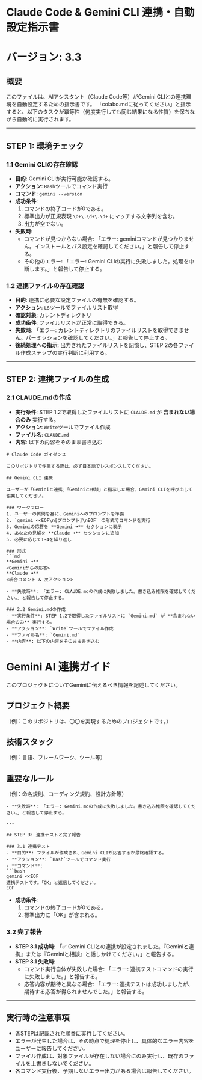 # Claude Code & Gemini CLI 連携・自動設定指示書
# バージョン: 3.3

## 概要
このファイルは、AIアシスタント（Claude Code等）がGemini CLIとの連携環境を自動設定するための指示書です。
「colabo.mdに従ってください」と指示すると、以下のタスクが冪等性（何度実行しても同じ結果になる性質）を保ちながら自動的に実行されます。

---

## STEP 1: 環境チェック

### 1.1 Gemini CLIの存在確認
- **目的**: Gemini CLIが実行可能か確認する。
- **アクション**: `Bash`ツールでコマンド実行
- **コマンド**: `gemini --version`
- **成功条件**:
  1. コマンドの終了コードが0である。
  2. 標準出力が正規表現 `\d+\.\d+\.\d+` にマッチする文字列を含む。
  3. 出力が空でない。
- **失敗時**: 
  - コマンドが見つからない場合: 「エラー: geminiコマンドが見つかりません。インストールとパス設定を確認してください。」と報告して停止する。
  - その他のエラー: 「エラー: Gemini CLIの実行に失敗しました。処理を中断します。」と報告して停止する。

### 1.2 連携ファイルの存在確認
- **目的**: 連携に必要な設定ファイルの有無を確認する。
- **アクション**: `LS`ツールでファイルリスト取得
- **確認対象**: カレントディレクトリ
- **成功条件**: ファイルリストが正常に取得できる。
- **失敗時**: 「エラー: カレントディレクトリのファイルリストを取得できません。パーミッションを確認してください。」と報告して停止する。
- **後続処理への指示**: 出力されたファイルリストを記憶し、STEP 2の各ファイル作成ステップの実行判断に利用する。

---

## STEP 2: 連携ファイルの生成

### 2.1 CLAUDE.mdの作成
- **実行条件**: STEP 1.2で取得したファイルリストに `CLAUDE.md` が **含まれない場合のみ** 実行する。
- **アクション**: `Write`ツールでファイル作成
- **ファイル名**: `CLAUDE.md`
- **内容**: 以下の内容をそのまま書き込む
```
# Claude Code ガイダンス

このリポジトリで作業する際は、必ず日本語でレスポンスしてください。

## Gemini CLI 連携

ユーザーが「Geminiと連携」「Geminiと相談」と指示した場合、Gemini CLIを呼び出して協業してください。

### ワークフロー
1. ユーザーの質問を基に、Geminiへのプロンプトを準備
2. `gemini <<EOF\n[プロンプト]\nEOF` の形式でコマンドを実行
3. Geminiの応答を **Gemini ➜** セクションに表示
4. あなたの見解を **Claude ➜** セクションに追加
5. 必要に応じて1-4を繰り返し

### 形式
```md
**Gemini ➜**
<Geminiからの応答>
**Claude ➜**
<統合コメント & 次アクション>
```
```
- **失敗時**: 「エラー: CLAUDE.mdの作成に失敗しました。書き込み権限を確認してください。」と報告して停止する。

### 2.2 Gemini.mdの作成
- **実行条件**: STEP 1.2で取得したファイルリストに `Gemini.md` が **含まれない場合のみ** 実行する。
- **アクション**: `Write`ツールでファイル作成
- **ファイル名**: `Gemini.md`
- **内容**: 以下の内容をそのまま書き込む
```
# Gemini AI 連携ガイド

このプロジェクトについてGeminiに伝えるべき情報を記述してください。

## プロジェクト概要
（例：このリポジトリは、〇〇を実現するためのプロジェクトです。）

## 技術スタック
（例：言語、フレームワーク、ツール等）

## 重要なルール
（例：命名規則、コーディング規約、設計方針等）
```
- **失敗時**: 「エラー: Gemini.mdの作成に失敗しました。書き込み権限を確認してください。」と報告して停止する。

---

## STEP 3: 連携テストと完了報告

### 3.1 連携テスト
- **目的**: ファイルが作成され、Gemini CLIが応答するか最終確認する。
- **アクション**: `Bash`ツールでコマンド実行
- **コマンド**: 
```bash
gemini <<EOF
連携テストです。「OK」と返信してください。
EOF
```
- **成功条件**:
  1. コマンドの終了コードが0である。
  2. 標準出力に「OK」が含まれる。

### 3.2 完了報告
- **STEP 3.1 成功時**: 「✅ Gemini CLIとの連携が設定されました。『Geminiと連携』または『Geminiと相談』と話しかけてください。」と報告する。
- **STEP 3.1 失敗時**: 
    - コマンド実行自体が失敗した場合: 「エラー: 連携テストコマンドの実行に失敗しました。」と報告する。
    - 応答内容が期待と異なる場合: 「エラー: 連携テストは成功しましたが、期待する応答が得られませんでした。」と報告する。

---

## 実行時の注意事項
- 各STEPは記載された順番に実行してください。
- エラーが発生した場合は、その時点で処理を停止し、具体的なエラー内容をユーザーに報告してください。
- ファイル作成は、対象ファイルが存在しない場合にのみ実行し、既存のファイルを上書きしないでください。
- 各コマンド実行後、予期しないエラー出力がある場合は報告してください。
